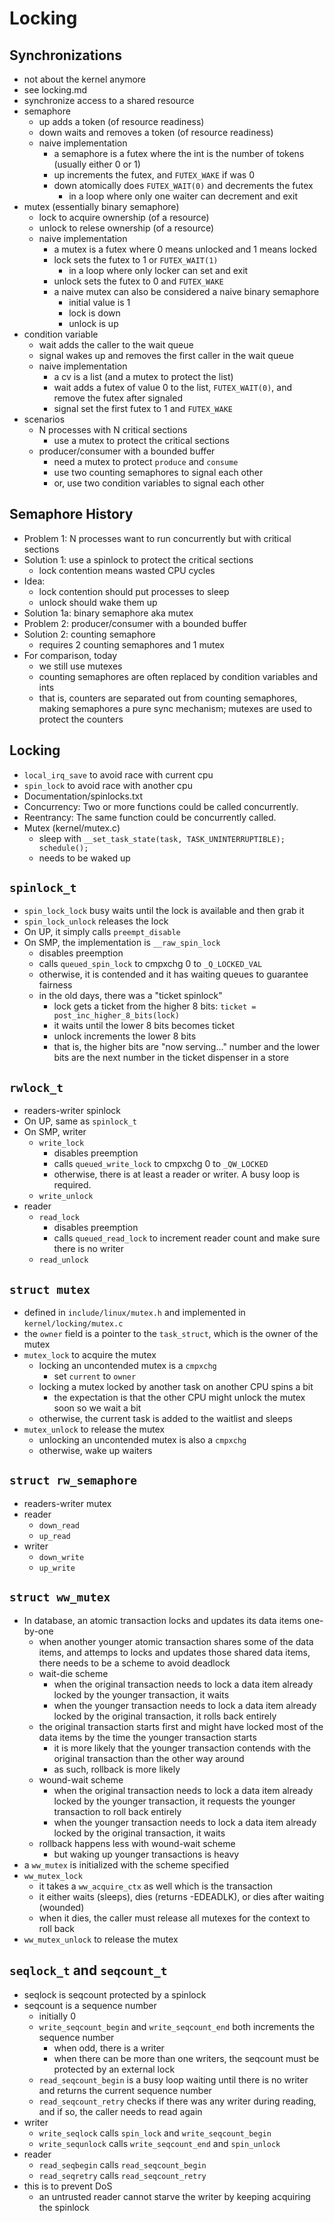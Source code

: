 Locking
=======

## Synchronizations

- not about the kernel anymore
- see locking.md
- synchronize access to a shared resource
- semaphore
  - up adds a token (of resource readiness)
  - down waits and removes a token (of resource readiness)
  - naive implementation
    - a semaphore is a futex where the int is the number of tokens (usually
      either 0 or 1)
    - up increments the futex, and `FUTEX_WAKE` if was 0
    - down atomically does `FUTEX_WAIT(0)` and decrements the futex
      - in a loop where only one waiter can decrement and exit
- mutex (essentially binary semaphore)
  - lock to acquire ownership (of a resource)
  - unlock to relese ownership (of a resource)
  - naive implementation
    - a mutex is a futex where 0 means unlocked and 1 means locked
    - lock sets the futex to 1 or `FUTEX_WAIT(1)`
      - in a loop where only locker can set and exit
    - unlock sets the futex to 0 and `FUTEX_WAKE`
    - a naive mutex can also be considered a naive binary semaphore
      - initial value is 1
      - lock is down
      - unlock is up
- condition variable
  - wait adds the caller to the wait queue
  - signal wakes up and removes the first caller in the wait queue
  - naive implementation
    - a cv is a list (and a mutex to protect the list)
    - wait adds a futex of value 0 to the list, `FUTEX_WAIT(0)`, and remove
      the futex after signaled
    - signal set the first futex to 1 and `FUTEX_WAKE`
- scenarios
  - N processes with N critical sections
    - use a mutex to protect the critical sections
  - producer/consumer with a bounded buffer
    - need a mutex to protect `produce` and `consume`
    - use two counting semaphores to signal each other
    - or, use two condition variables to signal each other

## Semaphore History

- Problem 1: N processes want to run concurrently but with critical sections
- Solution 1: use a spinlock to protect the critical sections
  - lock contention means wasted CPU cycles
- Idea:
  - lock contention should put processes to sleep
  - unlock should wake them up
- Solution 1a: binary semaphore aka mutex
- Problem 2: producer/consumer with a bounded buffer
- Solution 2: counting semaphore
  - requires 2 counting semaphores and 1 mutex
- For comparison, today
  - we still use mutexes
  - counting semaphores are often replaced by condition variables and ints
  - that is, counters are separated out from counting semaphores, making
    semaphores a pure sync mechanism; mutexes are used to protect the counters

## Locking

- `local_irq_save` to avoid race with current cpu
- `spin_lock` to avoid race with another cpu
- Documentation/spinlocks.txt
- Concurrency: Two or more functions could be called concurrently.
- Reentrancy: The same function could be concurrently called.
- Mutex (kernel/mutex.c)
  - sleep with `__set_task_state(task, TASK_UNINTERRUPTIBLE); schedule();`
  - needs to be waked up

## `spinlock_t`

- `spin_lock_lock` busy waits until the lock is available and then grab it
- `spin_lock_unlock` releases the lock
- On UP, it simply calls `preempt_disable`
- On SMP, the implementation is `__raw_spin_lock`
  - disables preemption
  - calls `queued_spin_lock` to cmpxchg 0 to `_Q_LOCKED_VAL`
  - otherwise, it is contended and it has waiting queues to guarantee fairness
  - in the old days, there was a "ticket spinlock"
    - lock gets a ticket from the higher 8 bits:
      `ticket = post_inc_higher_8_bits(lock)`
    - it waits until the lower 8 bits becomes ticket
    - unlock increments the lower 8 bits
    - that is, the higher bits are "now serving..." number and the lower bits
      are the next number in the ticket dispenser in a store

## `rwlock_t`

- readers-writer spinlock
- On UP, same as `spinlock_t`
- On SMP, writer
  - `write_lock`
    - disables preemption
    - calls `queued_write_lock` to cmpxchg 0 to `_QW_LOCKED`
    - otherwise, there is at least a reader or writer.  A busy loop is
      required.
  - `write_unlock`
- reader
  - `read_lock`
    - disables preemption
    - calls `queued_read_lock` to increment reader count and make sure there
      is no writer
  - `read_unlock`

## `struct mutex`

- defined in `include/linux/mutex.h` and implemented in
  `kernel/locking/mutex.c`
- the `owner` field is a pointer to the `task_struct`, which is the owner of
  the mutex
- `mutex_lock` to acquire the mutex
  - locking an uncontended mutex is a `cmpxchg`
    - set `current` to `owner`
  - locking a mutex locked by another task on another CPU spins a bit
    - the expectation is that the other CPU might unlock the mutex soon so we
      wait a bit
  - otherwise, the current task is added to the waitlist and sleeps
- `mutex_unlock` to release the mutex
  - unlocking an uncontended mutex is also a `cmpxchg`
  - otherwise, wake up waiters

## `struct rw_semaphore`

- readers-writer mutex
- reader
  - `down_read`
  - `up_read`
- writer
  - `down_write`
  - `up_write`

## `struct ww_mutex`

- In database, an atomic transaction locks and updates its data items
  one-by-one
  - when another younger atomic transaction shares some of the data items, and
    attemps to locks and updates those shared data items, there needs to be a
    scheme to avoid deadlock
  - wait-die scheme
    - when the original transaction needs to lock a data item already locked
      by the younger transaction, it waits
    - when the younger transaction needs to lock a data item already locked
      by the original transaction, it rolls back entirely
  - the original transaction starts first and might have locked most of the
    data items by the time the younger transaction starts
    - it is more likely that the younger transaction contends with the
      original transaction than the other way around
    - as such, rollback is more likely
  - wound-wait scheme
    - when the original transaction needs to lock a data item already locked
      by the younger transaction, it requests the younger transaction to roll
      back entirely
    - when the younger transaction needs to lock a data item already locked
      by the original transaction, it waits
  - rollback happens less with wound-wait scheme
    - but waking up younger transactions is heavy
- a `ww_mutex` is initialized with the scheme specified
- `ww_mutex_lock`
  - it takes a `ww_acquire_ctx` as well which is the transaction
  - it either waits (sleeps), dies (returns -EDEADLK), or dies after waiting
    (wounded)
  - when it dies, the caller must release all mutexes for the context to roll
    back
- `ww_mutex_unlock` to release the mutex

## `seqlock_t` and `seqcount_t`

- seqlock is seqcount protected by a spinlock
- seqcount is a sequence number
  - initially 0
  - `write_seqcount_begin` and `write_seqcount_end` both increments the
    sequence number
    - when odd, there is a writer
    - when there can be more than one writers, the seqcount must be protected
      by an external lock
  - `read_seqcount_begin` is a busy loop waiting until there is no writer and
    returns the current sequence number
  - `read_seqcount_retry` checks if there was any writer during reading, and
    if so, the caller needs to read again
- writer
  - `write_seqlock` calls `spin_lock` and `write_seqcount_begin`
  - `write_sequnlock` calls `write_seqcount_end` and `spin_unlock`
- reader
  - `read_seqbegin` calls `read_seqcount_begin`
  - `read_seqretry` calls `read_seqcount_retry`
- this is to prevent DoS
  - an untrusted reader cannot starve the writer by keeping acquiring the
    spinlock
